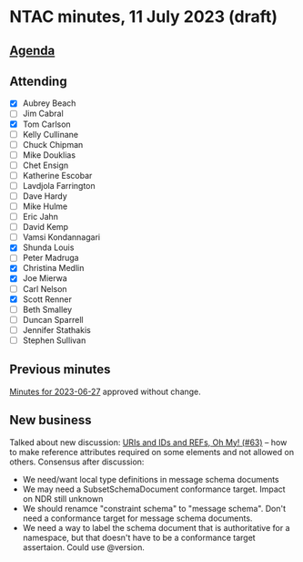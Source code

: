 # NTAC minutes, 11 July 2023 (draft)

## [Agenda](2023-07-11-agenda.md)

## Attending

- [x] Aubrey Beach
- [ ] Jim Cabral
- [x] Tom Carlson
- [ ] Kelly Cullinane
- [ ] Chuck Chipman
- [ ] Mike Douklias
- [ ] Chet Ensign
- [ ] Katherine Escobar
- [ ] Lavdjola Farrington
- [ ] Dave Hardy
- [ ] Mike Hulme
- [ ] Eric Jahn
- [ ] David Kemp
- [ ] Vamsi Kondannagari
- [x] Shunda Louis
- [ ] Peter Madruga
- [x] Christina Medlin
- [x] Joe Mierwa
- [ ] Carl Nelson
- [x] Scott Renner
- [ ] Beth Smalley
- [ ] Duncan Sparrell
- [ ] Jennifer Stathakis
- [ ] Stephen Sullivan

## **Previous minutes**  

[Minutes for 2023-06-27](2023-06-27-minutes.md) approved without change.

## New business

Talked about new discussion: [URIs and IDs and REFs, Oh My! (#63)](https://github.com/niemopen/ntac-admin/discussions/63) – how to make reference attributes required on some elements and not allowed on others.  Consensus after discussion:

* We need/want local type definitions in message schema documents
* We may need a SubsetSchemaDocument conformance target.  Impact on NDR still unknown
* We should renamce "constraint schema" to "message schema". Don't need a conformance target for message schema documents.
* We need a way to label the schema document that is authoritative for a namespace, but that doesn't have to be a conformance target assertaion.  Could use @version.

